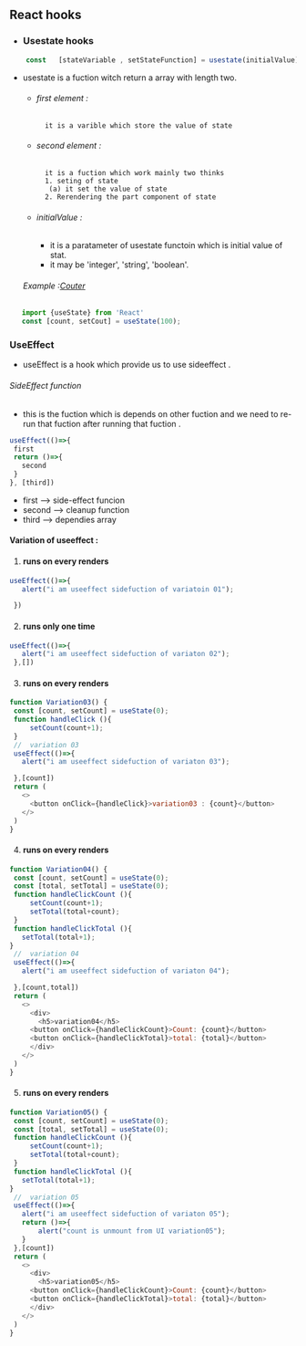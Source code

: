 ## React hooks
- ### Usestate hooks 
```js
    const   [stateVariable , setStateFunction] = usestate(initialValue) ;
```
- usestate is a fuction witch return a array with length two.
   - ###### first element : 
           it is a varible which store the value of state
   - ###### second element :
           it is a fuction which work mainly two thinks 
           1. seting of state 
            (a) it set the value of state
           2. Rerendering the part component of state
    - ###### initialValue :
      - it is a paratameter of usestate functoin which is initial value of stat.
      - it may be 'integer', 'string', 'boolean'.
    ###### Example :[Couter ]()
```js
   import {useState} from 'React'
   const [count, setCout] = useState(100);
```
### UseEffect 
- useEffect is a hook which provide us to use sideeffect .
###### SideEffect function
 - this is the fuction which is depends on other fuction and we need to re-run that fuction after running that fuction .
 ```js
 useEffect(()=>{
  first
  return ()=>{
    second
  }
 }, [third])
 ```
 - first --> side-effect funcion
 - second --> cleanup function 
 - third --> dependies array
 #### Variation of useeffect :
 1. #### runs on every renders
 ```js
 useEffect(()=>{
    alert("i am useeffect sidefuction of variatoin 01");

  })
 ```
 2. #### runs only one time
 ```js
 useEffect(()=>{
    alert("i am useeffect sidefuction of variaton 02");
  },[])
 ```
 3. #### runs on every renders
 ```js
 function Variation03() {
  const [count, setCount] = useState(0);
  function handleClick (){
      setCount(count+1);
  }
  //  variation 03
  useEffect(()=>{
    alert("i am useeffect sidefuction of variaton 03");

  },[count])
  return (
    <>
      <button onClick={handleClick}>variation03 : {count}</button>
    </>
  )
}
 ```
 4. #### runs on every renders
 ```js
 function Variation04() {
  const [count, setCount] = useState(0);
  const [total, setTotal] = useState(0);
  function handleClickCount (){
      setCount(count+1);
      setTotal(total+count);
  }
  function handleClickTotal (){
    setTotal(total+1);
}
  //  variation 04
  useEffect(()=>{
    alert("i am useeffect sidefuction of variaton 04");

  },[count,total])
  return (
    <>
      <div>
        <h5>variation04</h5>
      <button onClick={handleClickCount}>Count: {count}</button>
      <button onClick={handleClickTotal}>total: {total}</button>
      </div>
    </>
  )
}
 ```
 5. #### runs on every renders
 ```js
 function Variation05() {
  const [count, setCount] = useState(0);
  const [total, setTotal] = useState(0);
  function handleClickCount (){
      setCount(count+1);
      setTotal(total+count);
  }
  function handleClickTotal (){
    setTotal(total+1);
}
  //  variation 05
  useEffect(()=>{
    alert("i am useeffect sidefuction of variaton 05");
    return ()=>{
        alert("count is unmount from UI variation05");
    }
  },[count])
  return (
    <>
      <div>
        <h5>variation05</h5>
      <button onClick={handleClickCount}>Count: {count}</button>
      <button onClick={handleClickTotal}>total: {total}</button>
      </div>
    </>
  )
}
 ```
